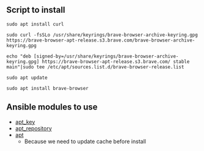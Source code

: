 ## Script to install

```
sudo apt install curl

sudo curl -fsSLo /usr/share/keyrings/brave-browser-archive-keyring.gpg https://brave-browser-apt-release.s3.brave.com/brave-browser-archive-keyring.gpg

echo "deb [signed-by=/usr/share/keyrings/brave-browser-archive-keyring.gpg] https://brave-browser-apt-release.s3.brave.com/ stable main"|sudo tee /etc/apt/sources.list.d/brave-browser-release.list

sudo apt update

sudo apt install brave-browser
```
## Ansible modules to use

 * [apt\_key](https://docs.ansible.com/ansible/latest/collections/ansible/builtin/apt_key_module.html)
 * [apt\_repository](https://docs.ansible.com/ansible/latest/collections/ansible/builtin/apt_repository_module.html)
 * [apt](https://docs.ansible.com/ansible/latest/collections/ansible/builtin/apt_module.html)
   * Because we need to update cache before install
